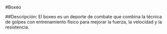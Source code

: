 #Boxeo

##Descripción:
El boxeo es un deporte de combate que combina la técnica de golpes con entrenamiento físico para mejorar la fuerza, la velocidad y la resistencia.
